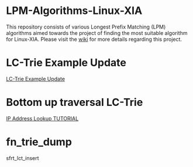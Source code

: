 # LPM-Algorithms-Linux-XIA
This repository consists of various Longest Prefix Matching (LPM) algorithms aimed towards the project of finding the most suitable algorithm for Linux-XIA.
Please visit the [wiki](https://github.com/sumefsp/LPM-Algorithms-Linux-XIA/wiki) for more details regarding this project.


#  LC-Trie Example Update

[LC-Trie Example Update](https://researchgarnaik.wordpress.com/2015/07/11/lc-trie-example-update/)


#  Bottom up traversal  LC-Trie
[IP Address Lookup TUTORIAL](https://raminaji.wordpress.com/lc-trie/)    

#  fn_trie_dump    

sfrt_lct_insert    